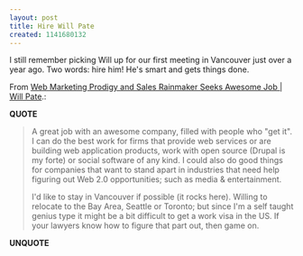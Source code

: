```yaml
---
layout: post
title: Hire Will Pate
created: 1141680132
---
```

<p>I still remember picking Will up for our first meeting  in Vancouver just over a year ago. Two words: hire him! He's smart and gets things done. </p> <p>From <a href="http://www.willpate.org/hire-me">Web Marketing Prodigy and Sales Rainmaker Seeks Awesome Job | Will Pate</a>.:</p> <p><strong>QUOTE</strong></p><blockquote><p>A great job with an awesome company, filled with people who &quot;get it&quot;. I can do the best work for firms that provide web services or are building web application products, work with open source (Drupal is my forte) or social software of any kind. I could also do good things for companies that want to stand apart in industries that need help figuring out Web 2.0 opportunities; such as media &amp; entertainment. </p> <p>I'd like to stay in Vancouver if possible (it rocks here). Willing to relocate to the Bay Area, Seattle or Toronto; but since I'm a self taught genius type it might be a bit difficult to get a work visa in the US. If your lawyers know how to figure that part out, then game on.</p></blockquote><p><strong>UNQUOTE</strong></p>  
